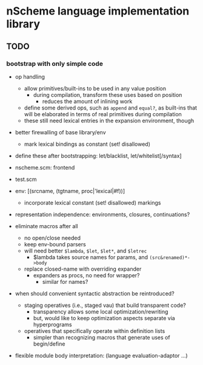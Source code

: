 # nScheme language implementation library

## TODO

### bootstrap with only simple code

* op handling
  * allow primitives/built-ins to be used in any value position
    * during compilation, transform these uses based on position
      * reduces the amount of inlining work
  * define some derived ops, such as `append` and `equal?`, as built-ins that
    will be elaborated in terms of real primitives during compilation
  * these still need lexical entries in the expansion environment, though

* better firewalling of base library/env
  * mark lexical bindings as constant (set! disallowed)

* define these after bootstrapping: let/blacklist, let/whitelist[/syntax]

* nscheme.scm: frontend
* test.scm

* env: [(srcname, (tgtname, proc|'lexical|#f))]
  * incorporate lexical constant (set! disallowed) markings
* representation independence: environments, closures, continuations?
* eliminate macros after all
  * no open/close needed
  * keep env-bound parsers
  * will need better `$lambda`, `$let`, `$let*`, and `$letrec`
    * $lambda takes source names for params, and `(src&renamed)*->body`
  * replace closed-name with overriding expander
    * expanders as procs, no need for wrapper?
      * similar for names?

* when should convenient syntactic abstraction be reintroduced?
  * staging operatives (i.e., staged vau) that build transparent code?
    * transparency allows some local optimization/rewriting
    * but, would like to keep optimization aspects separate via hyperprograms
  * operatives that specifically operate within definition lists
    * simpler than recognizing macros that generate uses of begin/define

* flexible module body interpretation: (language evaluation-adaptor ...)
